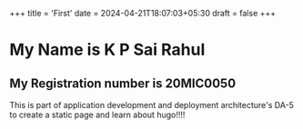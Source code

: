 +++
title = 'First'
date = 2024-04-21T18:07:03+05:30
draft = false
+++


# My Name is K P Sai Rahul
## My Registration number is 20MIC0050
 
This is part of application development and deployment architecture's DA-5 to create a static page and learn about hugo!!!!